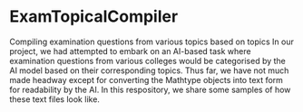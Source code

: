 # ExamTopicalCompiler
Compiling examination questions from various topics based on topics
In our project, we had attempted to embark on an AI-based task where examination questions from various colleges would be categorised by the AI model based on their corresponding topics. Thus far, we have not much made headway except for converting the Mathtype objects into text form for readability by the AI. In this respository, we share some samples of how these text files look like.
